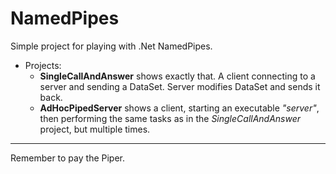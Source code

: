 # NamedPipes

Simple project for playing with .Net NamedPipes.

- Projects:
  - **SingleCallAndAnswer** shows exactly that. A client connecting to a server and sending a DataSet.  Server modifies DataSet and sends it back.
  - **AdHocPipedServer** shows a client, starting an executable *"server"*, then performing the same tasks as in the  *SingleCallAndAnswer* project, but multiple times.

---

Remember to pay the Piper.

